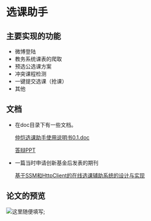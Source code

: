 # 选课助手

## 主要实现的功能
- 微博登陆
- 教务系统课表的爬取
- 预选公选课方案
- 冲突课程检测
- 一键提交选课（抢课）
- 其他

## 文档
- 在doc目录下有一些文档。

   [仲恺选课助手使用说明书0.1.doc](https://github.com/liaojiacan/zhkuas_ssm_maven/blob/master/doc/%E4%BB%B2%E6%81%BA%E9%80%89%E8%AF%BE%E5%8A%A9%E6%89%8B%E4%BD%BF%E7%94%A8%E8%AF%B4%E6%98%8E%E4%B9%A60.1.doc)

   [答辩PPT](https://github.com/liaojiacan/zhkuas_ssm_maven/blob/master/doc/%E7%AD%94%E8%BE%A9PPT_%E5%BB%96%E5%98%89%E7%81%BF.pptx)
- 一篇当时申请创新基金后发表的期刊

   [基于SSM和HttpClient的在线选课辅助系统的设计与实现](http://www.cnki.com.cn/Article/CJFDTOTAL-JYXH201610024.htm)

## 论文的预览

![这里随便填写 ](https://raw.githubusercontent.com/liaojiacan/assets/master/zhkuas/main%20func.png);
